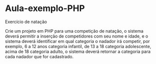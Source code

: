 # Aula-exemplo-PHP
 Exercício de natação

 Crie um projeto em PHP para uma competição de natação, o sistema deverá permitir a inserção de competidores com seu nome e idade, e o sistema deverá identificar em qual categoria o nadador irá competir, por exemplo, 6 a 12 anos categoria infantil, de 13 a 18 categoria adolescente, acima de 18 categoria adulto, o sistema deverá retornar a categoria para cada nadador que for cadastrado.
